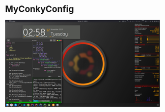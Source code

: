 # MyConkyConfig
![alt text](https://github.com/diptomondal007/MyConkyConfig/blob/master/desktop_demo_screenshots/Screenshot%20from%202019-11-12%2014-58-34.png?raw=true)
